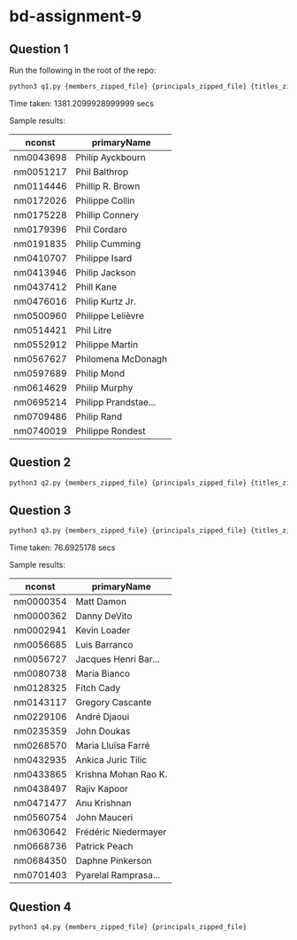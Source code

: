 # bd-assignment-9

## Question 1
Run the following in the root of the repo:
```bash
python3 q1.py {members_zipped_file} {principals_zipped_file} {titles_zipped_file}
```

Time taken: 1381.2099928999999 secs

Sample results: 

|    nconst|         primaryName|
|----------|--------------------|
|nm0043698|    Philip Ayckbourn|
|nm0051217|       Phil Balthrop|
|nm0114446|    Phillip R. Brown|
|nm0172026|     Philippe Collin|
|nm0175228|     Phillip Connery|
|nm0179396|        Phil Cordaro|
|nm0191835|      Philip Cumming|
|nm0410707|      Philippe Isard|
|nm0413946|      Philip Jackson|
|nm0437412|          Phill Kane|
|nm0476016|    Philip Kurtz Jr.|
|nm0500960|   Philippe Lelièvre|
|nm0514421|          Phil Litre|
|nm0552912|     Philippe Martin|
|nm0567627|  Philomena McDonagh|
|nm0597689|         Philip Mond|
|nm0614629|       Philip Murphy|
|nm0695214|Philipp Prandstae...|
|nm0709486|         Philip Rand|
|nm0740019|    Philippe Rondest|

## Question 2
```bash
python3 q2.py {members_zipped_file} {principals_zipped_file} {titles_zipped_file}
```

## Question 3
```bash
python3 q3.py {members_zipped_file} {principals_zipped_file} {titles_zipped_file}
```

Time taken: 76.6925178 secs

Sample results: 

|    nconst|         primaryName|
|----------|--------------------|
|nm0000354|          Matt Damon|
|nm0000362|        Danny DeVito|
|nm0002941|        Kevin Loader|
|nm0056685|       Luis Barranco|
|nm0056727|Jacques Henri Bar...|
|nm0080738|        María Bianco|
|nm0128325|          Fitch Cady|
|nm0143117|    Gregory Cascante|
|nm0229106|        André Djaoui|
|nm0235359|         John Doukas|
|nm0268570|  Maria Lluïsa Farré|
|nm0432935|  Ankica Juric Tilic|
|nm0433865|Krishna Mohan Rao K.|
|nm0438497|        Rajiv Kapoor|
|nm0471477|        Anu Krishnan|
|nm0560754|        John Mauceri|
|nm0630642|Frédéric Niedermayer|
|nm0668736|       Patrick Peach|
|nm0684350|    Daphne Pinkerson|
|nm0701403|Pyarelal Ramprasa...|

## Question 4
```bash
python3 q4.py {members_zipped_file} {principals_zipped_file}
```